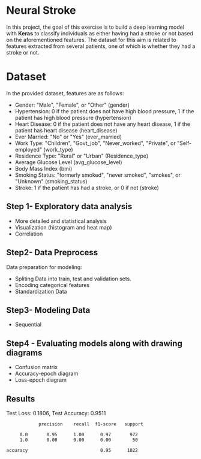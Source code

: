 
# Neural Stroke

In this project, the goal of this exercise is to build a deep learning model with **Keras** to classify individuals as either having had a stroke or not based on the aforementioned features.
The dataset for this aim is related to features extracted from several patients, one of which is whether they had a stroke or not.

# Dataset
In the provided dataset, features are as follows:

*   Gender: "Male", "Female", or "Other" (gender)
*   Hypertension: 0 if the patient does not have high blood pressure, 1 if the patient has high blood pressure (hypertension)
*   Heart Disease: 0 if the patient does not have any heart disease, 1 if the patient has heart disease (heart_disease)
*   Ever Married: "No" or "Yes" (ever_married)
*   Work Type: "Children", "Govt_job", "Never_worked", "Private", or "Self-employed" (work_type)
*   Residence Type: "Rural" or "Urban" (Residence_type)
*   Average Glucose Level (avg_glucose_level)
*   Body Mass Index (bmi)
*   Smoking Status: "formerly smoked", "never smoked", "smokes", or "Unknown" (smoking_status)
*   Stroke: 1 if the patient has had a stroke, or 0 if not (stroke)

## Step 1- Exploratory data analysis

*   More detailed and statistical analysis
*   Visualization (histogram and heat map)
*   Correlation

## Step2- Data Preprocess

Data preparation for modeling:

*   Spliting Data into train, test and validation sets.
*   Encoding categorical features
*   Standardization Data

## Step3- Modeling Data
*   Sequential


## Step4 - Evaluating models along with drawing diagrams
*   Confusion matrix
*   Accuracy-epoch diagram
*   Loss-epoch diagram

## Results
Test Loss: 0.1806, Test Accuracy: 0.9511

                precision    recall  f1-score   support

         0.0       0.95      1.00      0.97       972
         1.0       0.00      0.00      0.00        50

    accuracy                           0.95      1022
